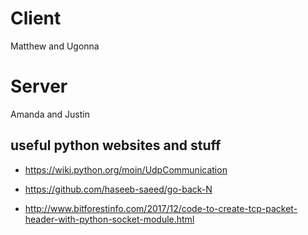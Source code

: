 
# Client

Matthew and Ugonna

# Server

Amanda and Justin

## useful python websites and stuff

* https://wiki.python.org/moin/UdpCommunication

* https://github.com/haseeb-saeed/go-back-N

* http://www.bitforestinfo.com/2017/12/code-to-create-tcp-packet-header-with-python-socket-module.html
